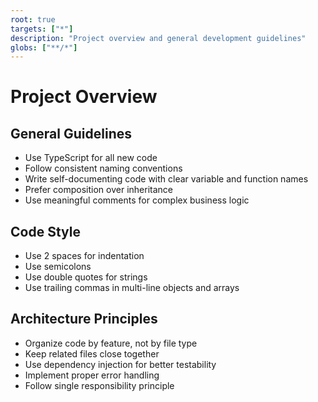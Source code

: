 ```yaml
---
root: true
targets: ["*"]
description: "Project overview and general development guidelines"
globs: ["**/*"]
---
```


# Project Overview

## General Guidelines

- Use TypeScript for all new code
- Follow consistent naming conventions
- Write self-documenting code with clear variable and function names
- Prefer composition over inheritance
- Use meaningful comments for complex business logic

## Code Style

- Use 2 spaces for indentation
- Use semicolons
- Use double quotes for strings
- Use trailing commas in multi-line objects and arrays

## Architecture Principles

- Organize code by feature, not by file type
- Keep related files close together
- Use dependency injection for better testability
- Implement proper error handling
- Follow single responsibility principle
